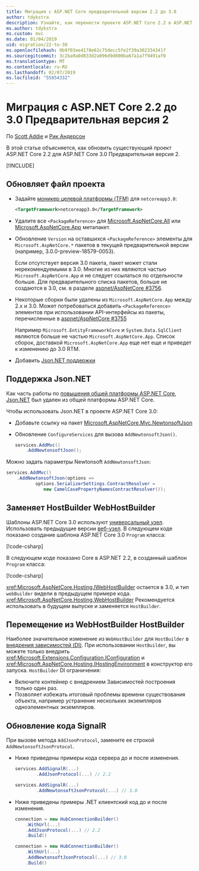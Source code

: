 ```yaml
---
title: Миграция с ASP.NET Core предварительной версии 2.2 до 3.0
author: tdykstra
description: Узнайте, как перенести проекте ASP.NET Core 2.2 в ASP.NET Core 3.0.
ms.author: tdykstra
ms.custom: mvc
ms.date: 01/04/2019
uid: migration/22-to-30
ms.openlocfilehash: 0b9f03ee4178e62c75decc5fe2f39a302334341f
ms.sourcegitcommit: 3c2ba9a0d833d2a096d9d800ba67a1a7f9491af0
ms.translationtype: MT
ms.contentlocale: ru-RU
ms.lasthandoff: 02/07/2019
ms.locfileid: "55854332"
---
```

# <a name="migrate-from-aspnet-core-22-to-30-preview-2"></a>Миграция с ASP.NET Core 2.2 до 3.0 Предварительная версия 2

По [Scott Addie](https://github.com/scottaddie) и [Рик Андерсон](https://twitter.com/RickAndMSFT)

В этой статье объясняется, как обновить существующий проект ASP.NET Core 2.2 для ASP.NET Core 3.0 Предварительная версия 2.

[!INCLUDE[](~/includes/net-core-prereqs-all-3.0.md)]

## <a name="update-the-project-file"></a>Обновляет файл проекта

* Задайте [моникер целевой платформы (TFM)](/dotnet/standard/frameworks#referring-to-frameworks) для `netcoreapp3.0`:

  ```xml
  <TargetFramework>netcoreapp3.0</TargetFramework>
  ```

* Удалите все `<PackageReference>` для [Microsoft.AspNetCore.All](xref:fundamentals/metapackage) или [Microsoft.AspNetCore.App](xref:fundamentals/metapackage-app) метапакет.

* Обновление `Version` на оставшихся `<PackageReference>` элементы для `Microsoft.AspNetCore.*` пакетов в текущей предварительной версии (например, 3.0.0-preview-18579-0053).

  Если отсутствует версия 3.0 пакета, пакет может стали нерекомендуемыми в 3.0. Многие из них являются частью `Microsoft.AspNetCore.App` и не следует ссылаться по отдельности больше. Для предварительного списка пакетов, больше не создаются в 3.0, см. в разделе [aspnet/AspNetCore #3756](https://github.com/aspnet/AspNetCore/issues/3756).

* Некоторые сборки были удалены из `Microsoft.AspNetCore.App` между 2.x и 3.0. Может потребоваться добавить `<PackageReference>` элементов при использовании API-интерфейсы из пакеты, перечисленные в [aspnet/AspNetCore #3755](https://github.com/aspnet/AspNetCore/issues/3755)

  Например `Microsoft.EntityFrameworkCore` и `System.Data.SqlClient` являются больше не частью `Microsoft.AspNetCore.App`. Список сборок, доставкой `Microsoft.AspNetCore.App` еще нет еще и приведет к изменению до 3.0 RTM.

* Добавить [Json.NET поддержки](#json)

<a name="json"></a>

## <a name="jsonnet-support"></a>Поддержка Json.NET

Как часть работы по [повышения общей платформы ASP.NET Core](https://blogs.msdn.microsoft.com/webdev/2018/10/29/a-first-look-at-changes-coming-in-asp-net-core-3-0/), [Json.NET](https://www.newtonsoft.com/json/help/html/Introduction.htm) был удален из общей платформы ASP.NET Core.

Чтобы использовать Json.NET в проекте ASP.NET Core 3.0:

- Добавьте ссылку на пакет [Microsoft.AspNetCore.Mvc.NewtonsoftJson](https://nuget.org/packages/Microsoft.AspNetCore.Mvc.NewtonsoftJson)
- Обновление `ConfigureServices` для вызова `AddNewtonsoftJson()`.

    ```csharp
    services.AddMvc()
        .AddNewtonsoftJson();
    ```

Можно задать параметры Newtonsoft `AddNewtonsoftJson`:

  ```csharp
  services.AddMvc()
      .AddNewtonsoftJson(options => 
             options.SerializerSettings.ContractResolver = 
                new CamelCasePropertyNamesContractResolver());
  ```

## <a name="hostbuilder-replaces-webhostbuilder"></a>Заменяет HostBuilder WebHostBuilder

Шаблоны ASP.NET Core 3.0 используют [универсальный узел](xref:fundamentals/host/generic-host). Использовать предыдущие версии [веб-узел](xref:fundamentals/host/web-host). В следующем коде показано создание шаблона ASP.NET Core 3.0 `Program` класса:

[!code-csharp[](22-to-30/samples/Program.cs?name=snippet)]

В следующем коде показано Core в ASP.NET 2.2, в созданный шаблон `Program` класса:

[!code-csharp[](22-to-30/samples/Program2.2.cs?name=snippet)]

<xref:Microsoft.AspNetCore.Hosting.IWebHostBuilder> остается в 3.0, и тип `webBuilder` видели в предыдущем примере кода. <xref:Microsoft.AspNetCore.Hosting.WebHostBuilder> Рекомендуется использовать в будущем выпуске и заменяется `HostBuilder`.

## <a name="moving-from-webhostbuilder-to-hostbuilder"></a>Перемещение из WebHostBuilder HostBuilder

Наиболее значительное изменение из `WebHostBuilder` для `HostBuilder` в [внедрения зависимостей (DI)](xref:fundamentals/dependency-injection). При использовании `HostBuilder`, вы можете только внедрить <xref:Microsoft.Extensions.Configuration.IConfiguration> и <xref:Microsoft.AspNetCore.Hosting.IHostingEnvironment> в конструктор его запуска. `HostBuilder` DI ограничения:

* Включите контейнер с внедрением Зависимостей построения только один раз.
* Позволяет избежать итоговый проблемы времени существования объекта, например устранение нескольких экземпляров одноэлементных экземпляров.

## <a name="update-signalr-code"></a>Обновление кода SignalR

При вызове метода `AddJsonProtocol`, замените ее строкой `AddNewtonsoftJsonProtocol`.

* Ниже приведены примеры кода сервера до и после изменения.

  ```csharp
  services.AddSignalR(...)
          .AddJsonProtocol(...) // 2.2
  ```

  ```csharp
  services.AddSignalR(...)
          .AddNewtonsoftJsonProtocol(...) // 3.0
  ```

* Ниже приведены примеры .NET клиентский код до и после изменения.

  ```csharp
  connection = new HubConnectionBuilder()
      .WithUrl(...)
      .AddJsonProtocol(...) // 2.2
      .Build()
  ```

  ```csharp
  connection = new HubConnectionBuilder()
      .WithUrl(...)
      .AddNewtonsoftJsonProtocol(...) // 3.0
      .Build()
  ```
